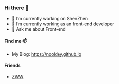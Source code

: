 ### Hi there 👋

- 🔭 I’m currently working on ShenZhen
- 🌱 I’m currently working as an front-end developer
- 💬 Ask me about Front-end

#### Find me 📫

- My Blog: https://nooldey.github.io

#### Friends

- [ZWW](http://uiv5.com)

<!--
**nooldey/nooldey** is a ✨ _special_ ✨ repository because its `README.md` (this file) appears on your GitHub profile.

Here are some ideas to get you started:

- 🔭 I’m currently working on ...
- 🌱 I’m currently learning ...
- 👯 I’m looking to collaborate on ...
- 🤔 I’m looking for help with ...
- 💬 Ask me about ...
- 📫 How to reach me: ...
- 😄 Pronouns: ...
- ⚡ Fun fact: ...
-->
